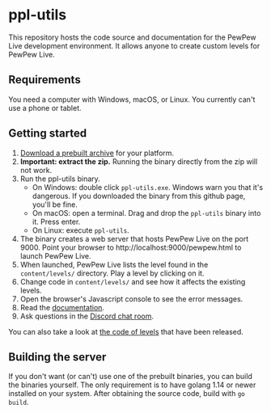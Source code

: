 # ppl-utils

This repository hosts the code source and documentation for the PewPew Live
development environment.
It allows anyone to create custom levels for PewPew Live.

## Requirements

You need a computer with Windows, macOS, or Linux. You currently can't use a phone or tablet.

## Getting started

1. [Download a prebuilt archive] for your platform.
1. **Important: extract the zip.** Running the binary directly from the zip will not work.
1. Run the ppl-utils binary.
    * On Windows: double click `ppl-utils.exe`. Windows warn you that it's dangerous. If you downloaded the binary from this github page, you'll be fine.
    * On macOS: open a terminal. Drag and drop the `ppl-utils` binary into it. Press enter.
    * On Linux: execute `ppl-utils`.
1. The binary creates a web server that hosts PewPew Live on the port 9000. Point your browser to
  http://localhost:9000/pewpew.html to launch PewPew Live.
1. When launched, PewPew Live lists the level found in the `content/levels/` directory.
  Play a level by clicking on it.
1. Change code in `content/levels/` and see how it affects the existing levels.
1. Open the browser's Javascript console to see the error messages.
1. Read the [documentation].
1. Ask questions in the [Discord chat room].

You can also take a look at [the code of levels] that have been released.

## Building the server

If you don't want (or can't) use one of the prebuilt binaries, you can build the binaries yourself.
The only requirement is to have golang 1.14 or newer installed on your system.
After obtaining the source code, build with `go build`.

[Download a prebuilt archive]: https://github.com/jyaif/ppl-utils/tags
[documentation]: https://pewpewlive.github.io/ppl-docs/
[Discord chat room]: https://discord.gg/YvGd2pF
[the code of levels]: https://github.com/jyaif/ppl-levels/tree/master
